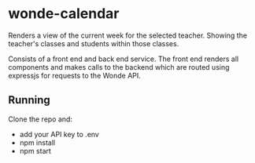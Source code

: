 # wonde-calendar

Renders a view of the current week for the selected teacher. Showing the teacher's classes and students within those classes.

Consists of a front end and back end service.
The front end renders all components and makes calls to the backend which are routed using expressjs for requests to the Wonde API.

## Running

Clone the repo and:

- add your API key to .env
- npm install
- npm start
